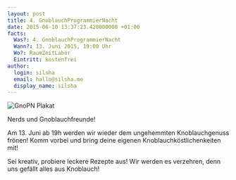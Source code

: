```yaml
---
layout: post
title: 4. GnoblauchProgrammierNacht
date: 2015-06-10 13:37:23.420000000 +01:00
facts:
  Was?: 4. GnoblauchProgrammierNacht
  Wann?: 13. Juni 2015, 19:00 Uhr
  Wo?: RaumZeitLabor
  Eintritt: kostenfrei
author:
  login: silsha
  email: hallo@silsha.me
  display_name: silsha
---
```

![GnoPN Plakat](/assets/GnoPN15-Plakat-small.png)

Nerds und Gnoblauchfreunde!

Am 13. Juni ab 19h werden wir wieder dem ungehemmten Knoblauchgenuss 
frönen! Komm vorbei und bring deine eigenen Knoblauchköstlichenkeiten mit!

Sei kreativ, probiere leckere Rezepte aus! Wir werden es verzehren, denn 
uns gefällt alles aus Knoblauch!